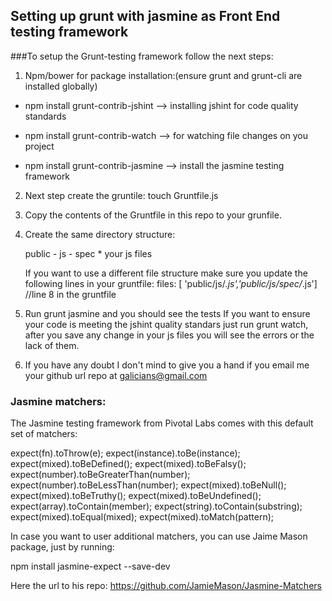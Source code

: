 ## Setting up grunt with jasmine as Front End testing framework

###To setup the Grunt-testing framework follow the next steps:

1. Npm/bower for package installation:(ensure grunt and grunt-cli are installed globally)

- npm install grunt-contrib-jshint —> installing jshint for code quality standards

- npm install grunt-contrib-watch —> for watching file changes on you project

- npm install grunt-contrib-jasmine —> install the jasmine testing framework

2. Next step create the gruntile: touch Gruntfile.js

3. Copy the contents of the Gruntfile in this repo to your grunfile.

4. Create the same directory structure:
    
    public
        - js
            - spec
            * your js files

    If you want to use a different file structure make sure you update the following lines in your gruntfile:
        files: [ 'public/js/*.js','public/js/spec/*.js'] //line 8 in the gruntfile

5. Run grunt jasmine and you should see the tests
    If you want to ensure your code is meeting the jshint quality standars just run grunt watch, after you save any change in your js files you will see the errors or the lack of them.

6. If you have any doubt I don't mind to give you a hand if you email me your github url repo at galicians@gmail.com    


### Jasmine matchers:

The Jasmine testing framework from Pivotal Labs comes with this default set of matchers:

expect(fn).toThrow(e);
expect(instance).toBe(instance);
expect(mixed).toBeDefined();
expect(mixed).toBeFalsy();
expect(number).toBeGreaterThan(number);
expect(number).toBeLessThan(number);
expect(mixed).toBeNull();
expect(mixed).toBeTruthy();
expect(mixed).toBeUndefined();
expect(array).toContain(member);
expect(string).toContain(substring);
expect(mixed).toEqual(mixed);
expect(mixed).toMatch(pattern);

In case you want to user additional matchers, you can use Jaime Mason package, just by running:

npm install jasmine-expect --save-dev

Here the url to his repo:
https://github.com/JamieMason/Jasmine-Matchers